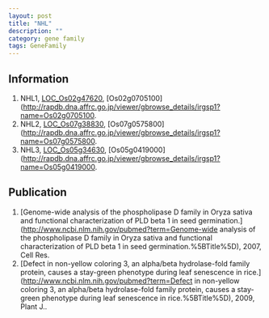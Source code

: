 ```yaml
---
layout: post
title: "NHL"
description: ""
category: gene family
tags: GeneFamily
---
```


## Information
1. NHL1, [LOC_Os02g47620](http://rice.plantbiology.msu.edu/cgi-bin/ORF_infopage.cgi?orf=LOC_Os02g47620), [Os02g0705100](http://rapdb.dna.affrc.go.jp/viewer/gbrowse_details/irgsp1?name=Os02g0705100.
2. NHL2, [LOC_Os07g38830](http://rice.plantbiology.msu.edu/cgi-bin/ORF_infopage.cgi?orf=LOC_Os07g38830), [Os07g0575800](http://rapdb.dna.affrc.go.jp/viewer/gbrowse_details/irgsp1?name=Os07g0575800.
3. NHL3, [LOC_Os05g34630](http://rice.plantbiology.msu.edu/cgi-bin/ORF_infopage.cgi?orf=LOC_Os05g34630), [Os05g0419000](http://rapdb.dna.affrc.go.jp/viewer/gbrowse_details/irgsp1?name=Os05g0419000.

## Publication
1. [Genome-wide analysis of the phospholipase D family in Oryza sativa and functional characterization of PLD beta 1 in seed germination.](http://www.ncbi.nlm.nih.gov/pubmed?term=Genome-wide analysis of the phospholipase D family in Oryza sativa and functional characterization of PLD beta 1 in seed germination.%5BTitle%5D), 2007, Cell Res.
2. [Defect in non-yellow coloring 3, an alpha/beta hydrolase-fold family protein, causes a stay-green phenotype during leaf senescence in rice.](http://www.ncbi.nlm.nih.gov/pubmed?term=Defect in non-yellow coloring 3, an alpha/beta hydrolase-fold family protein, causes a stay-green phenotype during leaf senescence in rice.%5BTitle%5D), 2009, Plant J..


